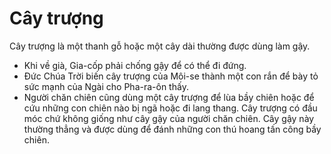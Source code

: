 # Cây trượng

Cây trượng là một thanh gỗ hoặc một cây dài thường được dùng làm gậy.
- Khi về già, Gia-cốp phải chống gậy để có thể đi đứng.  
- Đức Chúa Trời biến cây trượng của Môi-se thành một con rắn để bày tỏ sức mạnh của Ngài cho Pha-ra-ôn thấy.
- Người chăn chiên cũng dùng một cây trượng để lùa bầy chiên hoặc để cứu những con chiên nào bị ngã hoặc đi lang thang. Cây trượng có đầu móc chứ không giống như cây gậy của người chăn chiên. Cây gậy này thường thẳng và được dùng để đánh những con thú hoang tấn công bầy chiên.

